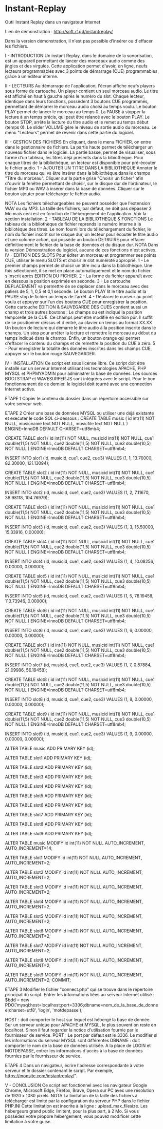 # Instant-Replay
Outil Instant Replay dans un navigateur Internet

Lien de démonstration : http://soft.rf.gd/instantreplay/

Dans la version démonstration, il n'est pas possible d'insérer ou d'effacer les fichiers.

I - INTRODUCTION
Un instant Replay, dans le domaine de la sonorisation, est un appareil permettant de lancer des morceaux audio comme des jingles et des virgules.
Cette application permet d'avoir, en ligne, neufs lecteurs programmables avec 3 points de démarrage (CUE) programmables grâce à un éditeur interne.

II - LECTEURS
Au démarrage de l'application, l'écran affiche neufs players sous forme de cartouche.
Un player contient un seul morceau audio. Le titre est affiché en haut à gauche après le numéro du slot.
Chaque lecteur, identique dans leurs fonctions, possèdent 3 boutons CUE programmés, permettant de démarrer le morceau audio choisi au temps voulu.
Le bouton PLAY permet de lancer le morceau au temps 0. La PAUSE à stopper la lecture à un temps précis, qui peut être relancé avec le bouton PLAY.
Le bouton STOP, arrête la lecture du titre audio et le remet au temps début (temps 0).
Le slider VOLUME gère le niveau de sortie audio du morceau.
Le menu "Lecteurs" permet de revenir dans cette partie du logiciel.

III - GESTION DES FICHIERS
En cliquant, dans le menu FICHIER, on entre dans le gestionnaire de fichiers.
La partie haute permet de télécharger un nouveau fichier dans le logiciel. La partie basse, permet de visualiser, sous forme d'un tableau, les titres déjà présents dans la bibiothèque.
Pour chaque titres de la bibliothèque, un lecteur est disponible pour pré-écouter le fichier audio.
1 - AJOUTER UN TITRE DANS LA BIBLIOTHEQUE
Annoter le titre du morceau qui va être insérer dans la bibliothèque dans le champs "Titre du morceau".
Cliquer sur la partie grise "Choisir un ficher" afin d'ouvrir la fenêtre permettant de choisir, sur le disque dur de l'ordinateur, le fichier MP3 ou WAV à insérer dans la base de données.
Cliquer sur le bouton ajouter pour télécharger le fichier audio.

NOTA
Les fichiers téléchargeables ne peuvent posséder que l'extension WAV ou du MP3.
La taille des fichiers, par défaut, ne doit pas dépasser 2 Mo mais ceci est en fonction de l'hébergement de l'application. Voir la section installation.
2 - TABLEAU DE LA BIBLIOTHEQUE & FONCTIONS
Le tableau de la bibliothèque de fichier reprends le numéro interne à la bibliotèque des titres.
Le nom fourni lors du téléchargement du fichier, le nom du fichier inscrit sur le disque dur, un lecteur pour écouter le titre audio et une colonne action, qui possède un bouton DETRUIRE pour effacer définitivement le fichier de la base de données et du disque dur.
NOTA
Dans la version Démonstration du logiciel, aucune de ces fonctions n'est actives.
IV - EDITION DES SLOTS
Pour éditer un morceau et programmer ses points CUE, utiliser le menu SLOTS et choisir le slot numéroté approprié.
1 - Le premier champs permet de choisir un titre inclu dans la bibliothèque. Une fois sélectionné, il se met en place automatiquement et le nom du fichier s'inscrit après EDITION DU FICHIER.
2 - La forme du fichier apparaît avec en dessous la position exprimée en seconde.
3 - Le cartouche DEPLACEMENT va permettre de se déplacer dans le morceau avec des paliers de 5, 1, 0,5 et 0,1 seconde.
Le bouton PLAY lit le titre audio et la PAUSE stop le fichier au temps de l'arrêt.
4 - Déplacer le curseur au point voulu et appuyer sur l'un des boutons CUE pour enregistrer la position. Cette cartouche EDITION & SAUVEGARDE DES CUES contient aussi un champ et trois autres boutons :
Le champs ou est indiqué la position temporelle de la CUE. Ce champs peut être modifié en édition pur. Il suffit de se positionner dessus et d'entré, au clavier un temps au format XX.XX
Un bouton de lecture qui démarre le titre audio à la position inscrite dans le champs. Un stop pour arrêter la lecture et remettre le morceau au début du temps indiqué dans le champs. Enfin, un bouton orange qui permet d'effacer le contenu du champs et de remettre la position du CUE à zéro.
5 - Pour enregistrer la totalité des données inscrites dans les champs CUE, appuyer sur le bouton rouge SAUVEGARDER.

IV - INSTALLATION
Ce script est sous license libre.
Ce script doit être installé sur un serveur Internet utilisant les technologies APACHE, PHP MYSQL et PHPMYADMIN pour administrer la base de données.
Les sources BOOTSTRAP et WAVESURFER.JS sont intégrées avec le script.
Pour le bon fonctionnement de ce dernier, le logiciel doit tourné avec une connection Internet active.

ETAPE 1
Copier le contenu du dossier dans un répertoire accessible sur votre serveur web.

ETAPE 2
Créer une base de données MYSQL ou utiliser une déjà existante et executer le code SQL ci-dessous :
CREATE TABLE music (
id int(11) NOT NULL,
musicname text NOT NULL,
musicfile text NOT NULL
) ENGINE=InnoDB DEFAULT CHARSET=utf8mb4;

CREATE TABLE slot1 (
id int(11) NOT NULL,
musicid int(11) NOT NULL,
cue1 double(11,5) NOT NULL,
cue2 double(11,5) NOT NULL,
cue3 double(10,5) NOT NULL
) ENGINE=InnoDB DEFAULT CHARSET=utf8mb4;

INSERT INTO slot1 (id, musicid, cue1, cue2, cue3) VALUES
(1, 1, 13.70000, 82.30000, 121.13094);

CREATE TABLE slot2 (
id int(11) NOT NULL,
musicid int(11) NOT NULL,
cue1 double(11,5) NOT NULL,
cue2 double(11,5) NOT NULL,
cue3 double(10,5) NOT NULL
) ENGINE=InnoDB DEFAULT CHARSET=utf8mb4;

INSERT INTO slot2 (id, musicid, cue1, cue2, cue3) VALUES
(1, 2, 7.11670, 38.98118, 104.76979);

CREATE TABLE slot3 (
id int(11) NOT NULL,
musicid int(11) NOT NULL,
cue1 double(11,5) NOT NULL,
cue2 double(11,5) NOT NULL,
cue3 double(10,5) NOT NULL
) ENGINE=InnoDB DEFAULT CHARSET=utf8mb4;

INSERT INTO slot3 (id, musicid, cue1, cue2, cue3) VALUES
(1, 3, 15.50000, 15.33916, 0.00000);

CREATE TABLE slot4 (
id int(11) NOT NULL,
musicid int(11) NOT NULL,
cue1 double(11,5) NOT NULL,
cue2 double(11,5) NOT NULL,
cue3 double(10,5) NOT NULL
) ENGINE=InnoDB DEFAULT CHARSET=utf8mb4;

INSERT INTO slot4 (id, musicid, cue1, cue2, cue3) VALUES
(1, 4, 10.08256, 0.00000, 0.00000);

CREATE TABLE slot5 (
id int(11) NOT NULL,
musicid int(11) NOT NULL,
cue1 double(11,5) NOT NULL,
cue2 double(11,5) NOT NULL,
cue3 double(10,5) NOT NULL
) ENGINE=InnoDB DEFAULT CHARSET=utf8mb4;

INSERT INTO slot5 (id, musicid, cue1, cue2, cue3) VALUES
(1, 5, 78.19458, 113.73946, 0.00000);

CREATE TABLE slot6 (
id int(11) NOT NULL,
musicid int(11) NOT NULL,
cue1 double(11,5) NOT NULL,
cue2 double(11,5) NOT NULL,
cue3 double(10,5) NOT NULL
) ENGINE=InnoDB DEFAULT CHARSET=utf8mb4;

INSERT INTO slot6 (id, musicid, cue1, cue2, cue3) VALUES
(1, 6, 0.00000, 0.00000, 0.00000);

CREATE TABLE slot7 (
id int(11) NOT NULL,
musicid int(11) NOT NULL,
cue1 double(11,5) NOT NULL,
cue2 double(11,5) NOT NULL,
cue3 double(10,5) NOT NULL
) ENGINE=InnoDB DEFAULT CHARSET=utf8mb4;

INSERT INTO slot7 (id, musicid, cue1, cue2, cue3) VALUES
(1, 7, 0.87884, 21.09986, 56.19458);

CREATE TABLE slot8 (
id int(11) NOT NULL,
musicid int(11) NOT NULL,
cue1 double(11,5) NOT NULL,
cue2 double(11,5) NOT NULL,
cue3 double(10,5) NOT NULL
) ENGINE=InnoDB DEFAULT CHARSET=utf8mb4;

INSERT INTO slot8 (id, musicid, cue1, cue2, cue3) VALUES
(1, 8, 0.00000, 0.00000, 0.00000);

CREATE TABLE slot9 (
id int(11) NOT NULL,
musicid int(11) NOT NULL,
cue1 double(11,5) NOT NULL,
cue2 double(11,5) NOT NULL,
cue3 double(10,5) NOT NULL
) ENGINE=InnoDB DEFAULT CHARSET=utf8mb4;

INSERT INTO slot9 (id, musicid, cue1, cue2, cue3) VALUES
(1, 9, 0.00000, 0.00000, 0.00000);

ALTER TABLE music
ADD PRIMARY KEY (id);

ALTER TABLE slot1
ADD PRIMARY KEY (id);

ALTER TABLE slot2
ADD PRIMARY KEY (id);

ALTER TABLE slot3
ADD PRIMARY KEY (id);

ALTER TABLE slot4
ADD PRIMARY KEY (id);

ALTER TABLE slot5
ADD PRIMARY KEY (id);

ALTER TABLE slot6
ADD PRIMARY KEY (id);

ALTER TABLE slot7
ADD PRIMARY KEY (id);

ALTER TABLE slot8
ADD PRIMARY KEY (id);

ALTER TABLE slot9
ADD PRIMARY KEY (id);

ALTER TABLE music
MODIFY id int(11) NOT NULL AUTO_INCREMENT, AUTO_INCREMENT=14;

ALTER TABLE slot1
MODIFY id int(11) NOT NULL AUTO_INCREMENT, AUTO_INCREMENT=2;

ALTER TABLE slot2
MODIFY id int(11) NOT NULL AUTO_INCREMENT, AUTO_INCREMENT=2;

ALTER TABLE slot3
MODIFY id int(11) NOT NULL AUTO_INCREMENT, AUTO_INCREMENT=2;

ALTER TABLE slot4
MODIFY id int(11) NOT NULL AUTO_INCREMENT, AUTO_INCREMENT=2;

ALTER TABLE slot5
MODIFY id int(11) NOT NULL AUTO_INCREMENT, AUTO_INCREMENT=2;

ALTER TABLE slot6
MODIFY id int(11) NOT NULL AUTO_INCREMENT, AUTO_INCREMENT=2;

ALTER TABLE slot7
MODIFY id int(11) NOT NULL AUTO_INCREMENT, AUTO_INCREMENT=2;

ALTER TABLE slot8
MODIFY id int(11) NOT NULL AUTO_INCREMENT, AUTO_INCREMENT=2;

ALTER TABLE slot9
MODIFY id int(11) NOT NULL AUTO_INCREMENT, AUTO_INCREMENT=2;
COMMIT;

ETAPE 3
Modifier le fichier "connect.php" qui se trouve dans le répertoire principal du script.
Entrer les informations liées au serveur Internet utilisé :
$bdd = new PDO('mysql:host=localhost;port=3306;dbname=nom_de_la_base_de_donnee;charset=utf8', 'login', 'motdepasse');

HOST : doit comporter le host sur lequel est hébergé la base de donnée. Sur un serveur unique pour APACHE et MYSQL, le plus souvent on reste en localhost. Sinon il faut regarder la notice d'utilisation fournie par le fournisseur de service.
PORT : Le port par défaut est le 3306. Le modifier si les informations du serveur MYSQL sont différentes
DBNAME : doit comporter le nom de la base de données utilisée.
A la place de LOGIN et MOTDEPASSE, entrer les informations d'accès à la base de données fournies par le fournisseur de service.

ETAPE 4
Dans un navigateur, écrire l'adresse correspondante à votre serveur et le dossier contenant le script. Par exemple, https://monsite.com/instantreplay/".

V - CONCLUSION
Ce script est fonctionnel avec les navigateur Google Chrome, Microsoft Edge, Firefox, Brave, Opera sur PC avec une résolution de 1920 x 1080 pixels.
NOTA
La limitation de la taille des fichiers à télécharger est limité par la configuration du serveur PHP dans le fichier PHP.INI
Cette limitation est inscrite à la ligne : upload_max_filesize.
Les hébergeurs grand public limitent, pour la plus part, à 2 Mo. Si vous possédez votre propore hébergement, vous pouvez modificer cette limitation à votre guise.
